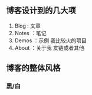 ## 博客设计到的几大项

1. Blog : 文章
2. Notes ：笔记
3. Demos ：示例 我比较火的项目
4. About ：关于我 友链或者其他

## 博客的整体风格

### 黑/白

